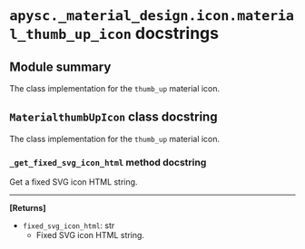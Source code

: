 # `apysc._material_design.icon.material_thumb_up_icon` docstrings

## Module summary

The class implementation for the `thumb_up` material icon.

## `MaterialthumbUpIcon` class docstring

The class implementation for the `thumb_up` material icon.

### `_get_fixed_svg_icon_html` method docstring

Get a fixed SVG icon HTML string.<hr>

**[Returns]**

- `fixed_svg_icon_html`: str
  - Fixed SVG icon HTML string.
